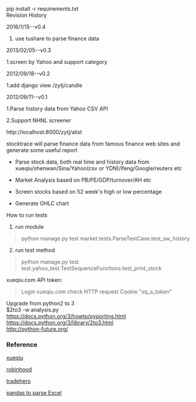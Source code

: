 pip install -r requirements.txt  
Revision History

2016/1/15--v0.4
1. use tushare to parse finance data

2013/02/05--v0.3

1.screen by Yahoo and support category

2012/09/18--v0.2

1.add django view /zytj/candle

2012/09/11--v0.1

1.Parse history data from Yahoo CSV API

2.Support NHNL screener

http://localhost:8000/zytj/alist


stocktrace will parse finance data from famous finance web sites and generate some useful report

* Parse stock data, both real time and history data from xueqiu/shenwan/Sina/Yahoo(csv or YDN)/ifeng/Google/reuters etc

* Market Analysis based on PB/PE/GDP/turnover/AH etc

* Screen stocks based on 52 week's high or low percentage

* Generate OHLC chart



How to run tests

1. run module

> python manage.py test market.tests.ParseTestCase.test_sw_history

2. run test method

> python manage.py test test.yahoo_test.TestSequenceFunctions.test_print_stock


xueqiu.com API token:

> Login xueqiu.com check HTTP request Cookie "xq_a_token"


Upgrade from python2 to 3  
$2to3 -w analysis.py  
https://docs.python.org/3/howto/pyporting.html  
https://docs.python.org/3/library/2to3.html  
http://python-future.org/  

### Reference

[xueqiu](www.xueqiu.com)

[robinhood](https://www.robinhood.com/)

[tradehero](http://www.tradehero.mobi/)

[pandas to parse Excel](http://pbpython.com/excel-pandas-comp.html)





